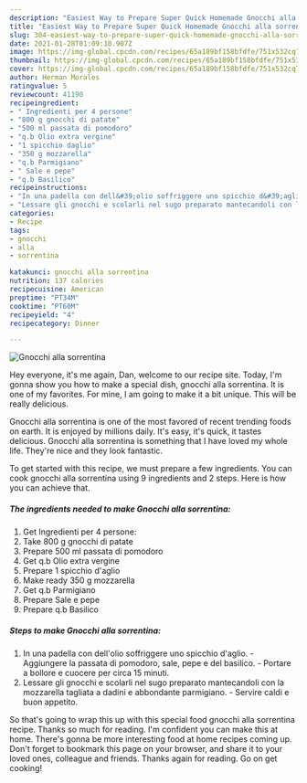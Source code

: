 ```yaml
---
description: "Easiest Way to Prepare Super Quick Homemade Gnocchi alla sorrentina"
title: "Easiest Way to Prepare Super Quick Homemade Gnocchi alla sorrentina"
slug: 304-easiest-way-to-prepare-super-quick-homemade-gnocchi-alla-sorrentina
date: 2021-01-28T01:09:10.907Z
image: https://img-global.cpcdn.com/recipes/65a189bf158bfdfe/751x532cq70/gnocchi-alla-sorrentina-recipe-main-photo.jpg
thumbnail: https://img-global.cpcdn.com/recipes/65a189bf158bfdfe/751x532cq70/gnocchi-alla-sorrentina-recipe-main-photo.jpg
cover: https://img-global.cpcdn.com/recipes/65a189bf158bfdfe/751x532cq70/gnocchi-alla-sorrentina-recipe-main-photo.jpg
author: Herman Morales
ratingvalue: 5
reviewcount: 41190
recipeingredient:
- " Ingredienti per 4 persone"
- "800 g gnocchi di patate"
- "500 ml passata di pomodoro"
- "q.b Olio extra vergine"
- "1 spicchio daglio"
- "350 g mozzarella"
- "q.b Parmigiano"
- " Sale e pepe"
- "q.b Basilico"
recipeinstructions:
- "In una padella con dell&#39;olio soffriggere uno spicchio d&#39;aglio. Aggiungere la passata di pomodoro, sale, pepe e del basilico. Portare a bollore e cuocere per circa 15 minuti."
- "Lessare gli gnocchi e scolarli nel sugo preparato mantecandoli con la mozzarella tagliata a dadini e abbondante parmigiano. Servire caldi e buon appetito."
categories:
- Recipe
tags:
- gnocchi
- alla
- sorrentina

katakunci: gnocchi alla sorrentina 
nutrition: 137 calories
recipecuisine: American
preptime: "PT34M"
cooktime: "PT60M"
recipeyield: "4"
recipecategory: Dinner

---
```



![Gnocchi alla sorrentina](https://img-global.cpcdn.com/recipes/65a189bf158bfdfe/751x532cq70/gnocchi-alla-sorrentina-recipe-main-photo.jpg)

Hey everyone, it's me again, Dan, welcome to our recipe site. Today, I'm gonna show you how to make a special dish, gnocchi alla sorrentina. It is one of my favorites. For mine, I am going to make it a bit unique. This will be really delicious.

Gnocchi alla sorrentina is one of the most favored of recent trending foods on earth. It is enjoyed by millions daily. It's easy, it's quick, it tastes delicious. Gnocchi alla sorrentina is something that I have loved my whole life. They're nice and they look fantastic.




To get started with this recipe, we must prepare a few ingredients. You can cook gnocchi alla sorrentina using 9 ingredients and 2 steps. Here is how you can achieve that.

<!--inarticleads1-->

##### The ingredients needed to make Gnocchi alla sorrentina:

1. Get  Ingredienti per 4 persone:
1. Take 800 g gnocchi di patate
1. Prepare 500 ml passata di pomodoro
1. Get q.b Olio extra vergine
1. Prepare 1 spicchio d&#39;aglio
1. Make ready 350 g mozzarella
1. Get q.b Parmigiano
1. Prepare  Sale e pepe
1. Prepare q.b Basilico




<!--inarticleads2-->

##### Steps to make Gnocchi alla sorrentina:

1. In una padella con dell&#39;olio soffriggere uno spicchio d&#39;aglio. - Aggiungere la passata di pomodoro, sale, pepe e del basilico. - Portare a bollore e cuocere per circa 15 minuti.
1. Lessare gli gnocchi e scolarli nel sugo preparato mantecandoli con la mozzarella tagliata a dadini e abbondante parmigiano. - Servire caldi e buon appetito.




So that's going to wrap this up with this special food gnocchi alla sorrentina recipe. Thanks so much for reading. I'm confident you can make this at home. There's gonna be more interesting food at home recipes coming up. Don't forget to bookmark this page on your browser, and share it to your loved ones, colleague and friends. Thanks again for reading. Go on get cooking!
